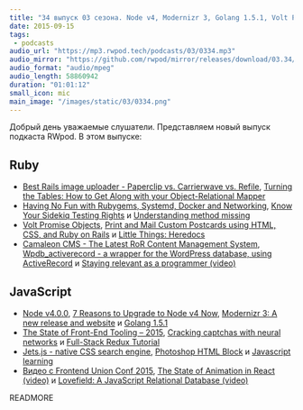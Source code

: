 ```yaml
---
title: "34 выпуск 03 сезона. Node v4, Modernizr 3, Golang 1.5.1, Volt Promise Objects, Camaleon CMS, Photoshop HTML Block и прочее"
date: 2015-09-15
tags:
 - podcasts
audio_url: "https://mp3.rwpod.tech/podcasts/03/0334.mp3"
audio_mirror: "https://github.com/rwpod/mirror/releases/download/03.34/0334.mp3"
audio_format: "audio/mpeg"
audio_length: 58860942
duration: "01:01:12"
small_icon: mic
main_image: "/images/static/03/0334.png"
---
```


Добрый день уважаемые слушатели. Представляем новый выпуск подкаста RWpod. В этом выпуске:

## Ruby

 - [Best Rails image uploader - Paperclip vs. Carrierwave vs. Refile](https://infinum.co/the-capsized-eight/articles/best-rails-image-uploader-paperclip-carrierwave-refile), [Turning the Tables: How to Get Along with your Object-Relational Mapper](https://medium.com/@bradurani/turning-the-tables-how-to-get-along-with-your-object-relational-mapper-e5d2d6a76573)
 - [Having No Fun with Rubygems, Systemd, Docker and Networking](https://www.fedux.org/articles/2015/09/09/having-no-fun-with-rubygems-systemd-docker-and-networking.html), [Know Your Sidekiq Testing Rights](http://blog.codeship.com/know-your-sidekiq-testing-rights/) и [Understanding method missing](http://www.leighhalliday.com/understanding-method-missing)
 - [Volt Promise Objects](http://datamelon.io/blog/2015/volt-promise-objects.html), [Print and Mail Custom Postcards using HTML, CSS, and Ruby on Rails](https://lob.com/blog/print-mail-custom-postcards-using-html-css-ruby-on-rails/) и [Little Things: Heredocs](http://weblog.jamisbuck.org/2015/9/12/little-things-heredocs.html)
 - [Camaleon CMS - The Latest RoR Content Management System](http://railscarma.com/blog/technical-articles/camaleon-cms/), [Wpdb_activerecord - a wrapper for the WordPress database, using ActiveRecord](https://github.com/hothero/wpdb_activerecord) и [Staying relevant as a programmer (video)](https://www.youtube.com/watch?v=ZZUY37RQS-k)

## JavaScript

 - [Node v4.0.0](https://nodejs.org/en/blog/release/v4.0.0/), [7 Reasons to Upgrade to Node v4 Now](http://www.cli-nerd.com/2015/09/09/7-reasons-to-upgrade-to-node-v4-now.html), [Modernizr 3: A new release and website](https://modernizr.com/news/modernizr-3-new-release-site) и [Golang 1.5.1](https://golang.org/doc/devel/release.html#go1.5.minor)
 - [The State of Front-End Tooling – 2015](http://ashleynolan.co.uk/blog/frontend-tooling-survey-2015-results), [Cracking captchas with neural networks](http://codepen.io/birjolaxew/blog/cracking-captchas-with-neural-networks) и [Full-Stack Redux Tutorial](http://teropa.info/blog/2015/09/10/full-stack-redux-tutorial.html)
 - [Jets.js - native CSS search engine](http://nexts.github.io/Jets.js/), [Photoshop HTML Block](http://bg-d.net/htmlblock/) и [Javascript learning](http://devleaks.com/tag/javascript-learning)
 - [Видео с Frontend Union Conf 2015](https://www.youtube.com/playlist?list=PLYWZNd96EXDaR2QNAggAC0FwiHcfWhCBD), [The State of Animation in React (video)](https://www.youtube.com/watch?v=1tavDv5hXpo) и [Lovefield: A JavaScript Relational Database (video)](https://www.youtube.com/watch?v=S1AUIq8GA1k)

READMORE

